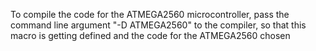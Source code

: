 To compile the code for the ATMEGA2560 microcontroller, pass the command line argument "-D ATMEGA2560" to the compiler, so that this macro is getting defined and the code for the ATMEGA2560 chosen 
